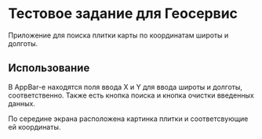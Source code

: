 # Тестовое задание для Геосервис

Приложение для поиска плитки карты по координатам широты и долготы.

## Использование

В AppBar-е находятся поля ввода X и Y для ввода широты и долготы, соответственно.
Также есть кнопка поиска и кнопка очистки введенных данных.

По середине экрана расположена картинка плитки и соответсвующие ей координаты. 